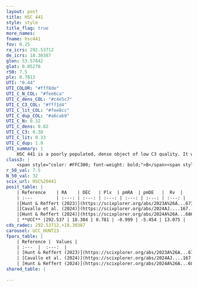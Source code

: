 ```yaml
---
layout: post
title: HSC 441
style: style
title_flag: true
more_names: 
fname: hsc441
fov: 0.25
ra_icrs: 292.53712
de_icrs: 18.30387
glon: 53.57842
glat: 0.05276
r50: 7.5
plx: 0.7813
UTI: "0.44"
UTI_COLOR: "#fff8de"
UTI_C_N_COL: "#fee6ca"
UTI_C_dens_COL: "#c4e5c7"
UTI_C_C3_COL: "#fff1d4"
UTI_C_lit_COL: "#fee8cc"
UTI_C_dup_COL: "#a6cab9"
UTI_C_N: 0.32
UTI_C_dens: 0.82
UTI_C_C3: 0.38
UTI_C_lit: 0.33
UTI_C_dup: 1.0
UTI_summary: |
    HSC 441 is a poorly populated, dense object of low C3 quality. It was recently reported in the literature.
class3: |
    <span style="color: #FFC300; font-weight: bold;">B</span><span style="color: red; font-weight: bold;">C</span>
r_50_val: 7.5
N_50_val: 32
scix_url: HSC%20441
posit_table: |
    | Reference    | RA    | DEC   | Plx  | pmRA  | pmDE   |  Rv  |
    | :---         | :---: | :---: | :---: | :---: | :---: | :---: |
    |[Hunt & Reffert (2023)](https://scixplorer.org/abs/2023A%26A...673A.114H) | 292.587 | 18.279 | 0.77 | -1.064 | -5.447 | 0.681 |
    |[Cavallo et al. (2024)](https://scixplorer.org/abs/2024AJ....167...12C) | 292.425 | 18.223 | 0.776 | -- | -- | -- |
    |[Hunt & Reffert (2024)](https://scixplorer.org/abs/2024A%26A...686A..42H) | 292.587 | 18.279 | 0.77 | -1.064 | -5.447 | 0.681 |
    | **UCC** |292.537 | 18.304 | 0.781 | -0.999 | -5.454 | 13.075 | 
cds_radec: 292.53712,+18.30387
carousel: UCC_HUNT23
fpars_table: |
    | Reference |  Values |
    | :---  |  :---:  |
    | [Hunt & Reffert (2023)](https://scixplorer.org/abs/2023A%26A...673A.114H) | `AV50=3.373, diffAV50=2.751, MOD50=10.481, logAge50=6.865` |
    | [Cavallo et al. (2024)](https://scixplorer.org/abs/2024AJ....167...12C) | `AV50=3.13, dMod50=10.74, logAge50=6.91, [Fe/H]50=-0.23` |
    | [Hunt & Reffert (2024)](https://scixplorer.org/abs/2024A%26A...686A..42H) | `MassJ=536.307` |
shared_table: |
    
---
```

